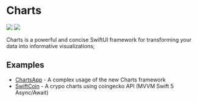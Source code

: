 # Charts 
<p align="left">
    <img src="https://img.shields.io/badge/iOS-17.0+-red.svg" />
    <img src="https://img.shields.io/badge/Xcode-15.0+-blue.svg" />
</p>
Charts is a powerful and concise SwiftUI framework for transforming your data into informative visualizations;

## Examples
- [ChartsApp](https://github.com/rogertjr/learning-swiftUI/tree/master/SwiftCharts/ChartsApp) - A complex usage of the new Charts framework
- [SwiftCoin](https://github.com/rogertjr/learning-swiftUI/tree/master/SwiftCharts/SwiftCoin) - A crypo charts using coingecko API (MVVM Swift 5 Async/Await)
